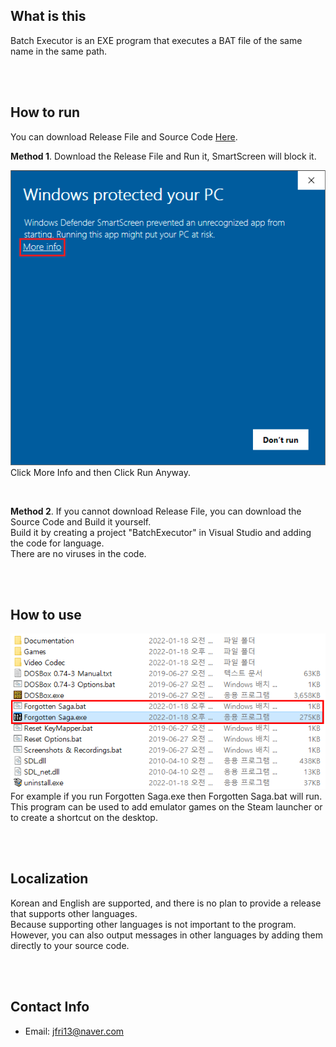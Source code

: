 ## What is this
Batch Executor is an EXE program that executes a BAT file of the same name in the same path.

<br><br>

## How to run
You can download Release File and Source Code [Here](https://github.com/jfri13/Batch-Executor/releases).

**Method 1**. Download the Release File and Run it, SmartScreen will block it.

![smartscreen](Images/smartscreen.png)\
Click More Info and then Click Run Anyway.

<br>

**Method 2**. If you cannot download Release File, you can download the Source Code and Build it yourself.\
Build it by creating a project "BatchExecutor" in Visual Studio and adding the code for language.\
There are no viruses in the code.

<br><br>

## How to use
![01](Images/01.png)\
For example if you run Forgotten Saga.exe then Forgotten Saga.bat will run.\
This program can be used to add emulator games on the Steam launcher or to create a shortcut on the desktop.

<br><br>

## Localization
Korean and English are supported, and there is no plan to provide a release that supports other languages.\
Because supporting other languages ​​is not important to the program.\
However, you can also output messages in other languages ​​by adding them directly to your source code.

<br><br>

## Contact Info
* Email: jfri13@naver.com
